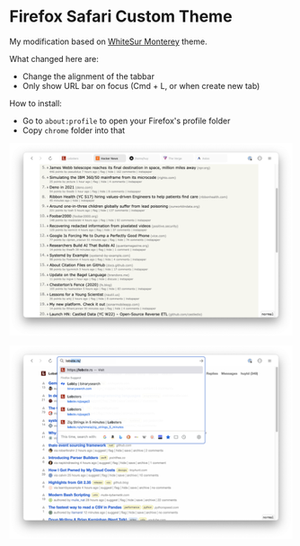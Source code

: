 # Firefox Safari Custom Theme

My modification based on [WhiteSur Monterey](https://github.com/vinceliuice/WhiteSur-gtk-theme/tree/master/src/other/firefox/Monterey) theme.

What changed here are:

- Change the alignment of the tabbar
- Only show URL bar on focus (Cmd + L, or when create new tab)

How to install:

- Go to `about:profile` to open your Firefox's profile folder
- Copy `chrome` folder into that

![](screenshots/screenshot-00.png)

![](screenshots/screenshot-01.png)

